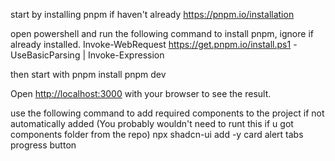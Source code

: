 start by installing pnpm if haven't already
https://pnpm.io/installation

open powershell and run the following command to install pnpm, ignore if already installed.
Invoke-WebRequest https://get.pnpm.io/install.ps1 -UseBasicParsing | Invoke-Expression


then start with 
pnpm install
pnpm dev

Open [http://localhost:3000](http://localhost:3000) with your browser to see the result.

use the following command to add required components to the project if not automatically added
(You probably wouldn't need to runt this if u got components folder from the repo)
npx shadcn-ui add -y card alert tabs progress button

